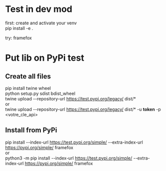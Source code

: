 # Test in dev mod

first: create and activate your venv  
pip install -e .  
  
try: framefox  

# Put lib on PyPi test

## Create all files

pip install twine wheel  
python setup.py sdist bdist_wheel  
twine upload --repository-url <https://test.pypi.org/legacy/> dist/*  
or  
twine upload --repository-url <https://test.pypi.org/legacy/> dist/* -u __token__ -p <votre_cle_api>

## Install from PyPi

pip install --index-url <https://test.pypi.org/simple/> --extra-index-url <https://pypi.org/simple/> framefox  
or  
python3 -m pip install --index-url <https://test.pypi.org/simple/> --extra-index-url <https://pypi.org/simple/> framefox
